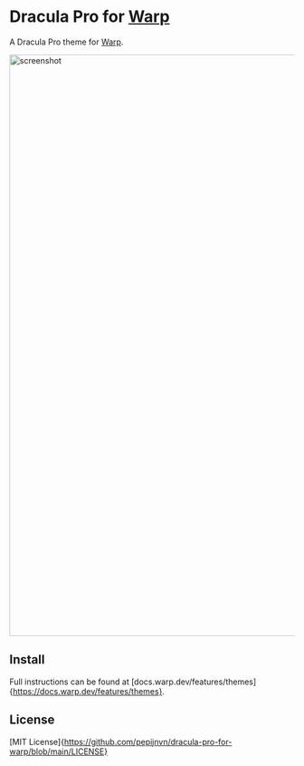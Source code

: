 # Dracula Pro for [Warp](https://www.warp.dev/)


A Dracula Pro theme for [Warp](https://www.warp.dev/).

<img width="1025" alt="screenshot" src="https://user-images.githubusercontent.com/29859747/168069076-bd0a3ada-91b4-482d-9239-f1b1632d0cc7.png">


## Install

Full instructions can be found at [docs.warp.dev/features/themes]{https://docs.warp.dev/features/themes}.


## License

[MIT License]{https://github.com/pepijnvn/dracula-pro-for-warp/blob/main/LICENSE}
